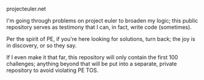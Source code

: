 projecteuler.net

I'm going through problems on project euler to broaden my logic; this public repository serves as testimony that I can, in fact, write code (sometimes).

Per the spirit of PE, if you're here looking for solutions, turn back; the joy is in discovery, or so they say.

If I even make it that far, this repository will only contain the first 100 challenges; anything beyond that will be put into a separate, private repository to avoid violating PE TOS.